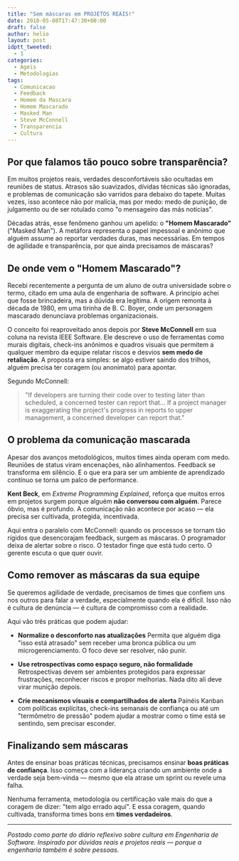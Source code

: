 ```yaml
---
title: "Sem máscaras em PROJETOS REAIS!"
date: 2010-05-08T17:47:30+00:00
draft: false
author: helio
layout: post
idptt_tweeted:
  - 1
categories:
  - Ageis
  - Metodologias
tags:
  - Comunicacao
  - Feedback
  - Homem da Mascara
  - Homem Mascarado
  - Masked Man
  - Steve McConnell
  - Transparencia
  - Cultura
---
```


## Por que falamos tão pouco sobre transparência?

Em muitos projetos reais, verdades desconfortáveis são ocultadas em reuniões de status. Atrasos são suavizados, dívidas técnicas são ignoradas, e problemas de comunicação são varridos para debaixo do tapete. Muitas vezes, isso acontece não por malícia, mas por medo: medo de punição, de julgamento ou de ser rotulado como "o mensageiro das más notícias".

Décadas atrás, esse fenômeno ganhou um apelido: o **"Homem Mascarado"** ("Masked Man"). A metáfora representa o papel impessoal e anônimo que alguém assume ao reportar verdades duras, mas necessárias. Em tempos de agilidade e transparência, por que ainda precisamos de máscaras?

## De onde vem o "Homem Mascarado"?

Recebi recentemente a pergunta de um aluno de outra universidade sobre o termo, citado em uma aula de engenharia de software. A princípio achei que fosse brincadeira, mas a dúvida era legítima. A origem remonta à década de 1980, em uma tirinha de B. C. Boyer, onde um personagem mascarado denunciava problemas organizacionais.

O conceito foi reaproveitado anos depois por **Steve McConnell** em sua coluna na revista IEEE Software. Ele descreve o uso de ferramentas como murais digitais, check-ins anônimos e quadros visuais que permitem a qualquer membro da equipe relatar riscos e desvios **sem medo de retaliação**. A proposta era simples: se algo estiver saindo dos trilhos, alguém precisa ter coragem (ou anonimato) para apontar.

Segundo McConnell:

> "If developers are turning their code over to testing later than scheduled, a concerned tester can report that... If a project manager is exaggerating the project's progress in reports to upper management, a concerned developer can report that."

## O problema da comunicação mascarada

Apesar dos avanços metodológicos, muitos times ainda operam com medo. Reuniões de status viram encenações, não alinhamentos. Feedback se transforma em silêncio. E o que era para ser um ambiente de aprendizado contínuo se torna um palco de performance.

**Kent Beck**, em _Extreme Programming Explained_, reforça que muitos erros em projetos surgem porque alguém **não conversou com alguém**. Parece óbvio, mas é profundo. A comunicação não acontece por acaso — ela precisa ser cultivada, protegida, incentivada.

Aqui entra o paralelo com McConnell: quando os processos se tornam tão rígidos que desencorajam feedback, surgem as máscaras. O programador deixa de alertar sobre o risco. O testador finge que está tudo certo. O gerente escuta o que quer ouvir.

## Como remover as máscaras da sua equipe

Se queremos agilidade de verdade, precisamos de times que confiem uns nos outros para falar a verdade, especialmente quando ela é difícil. Isso não é cultura de denúncia — é cultura de compromisso com a realidade.

Aqui vão três práticas que podem ajudar:

- **Normalize o desconforto nas atualizações**
  Permita que alguém diga "isso está atrasado" sem receber uma bronca pública ou um microgerenciamento. O foco deve ser resolver, não punir.

- **Use retrospectivas como espaço seguro, não formalidade**
  Retrospectivas devem ser ambientes protegidos para expressar frustrações, reconhecer riscos e propor melhorias. Nada dito ali deve virar munição depois.

- **Crie mecanismos visuais e compartilhados de alerta**
  Painéis Kanban com políticas explícitas, check-ins semanais de confiança ou até um "termômetro de pressão" podem ajudar a mostrar como o time está se sentindo, sem precisar esconder.

## Finalizando sem máscaras

Antes de ensinar boas práticas técnicas, precisamos ensinar **boas práticas de confiança**. Isso começa com a liderança criando um ambiente onde a verdade seja bem-vinda — mesmo que ela atrase um sprint ou revele uma falha.

Nenhuma ferramenta, metodologia ou certificação vale mais do que a coragem de dizer: "tem algo errado aqui". E essa coragem, quando cultivada, transforma times bons em **times verdadeiros**.

---

_Postado como parte do diário reflexivo sobre cultura em Engenharia de Software. Inspirado por dúvidas reais e projetos reais — porque a engenharia também é sobre pessoas._
